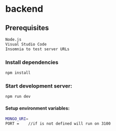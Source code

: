 # backend


## Prerequisites
```sh
Node.js
Visual Studio Code
Insomnia to test server URLs
```

### Install dependencies

```sh
npm install
```

### Start development server: 

```sh
npm run dev
```

#### Setup environment variables:

```sh
MONGO_URI=
PORT =    //if is not defined will run on 3100
```
